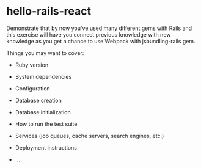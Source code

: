 # hello-rails-react
Demonstrate that by now you've used many different gems with Rails and this exercise will have you connect previous knowledge with new knowledge as you get a chance to use Webpack with jsbundling-rails gem.

Things you may want to cover:

* Ruby version

* System dependencies

* Configuration

* Database creation

* Database initialization

* How to run the test suite

* Services (job queues, cache servers, search engines, etc.)

* Deployment instructions

* ...
